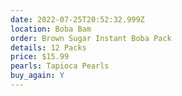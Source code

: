 ```yaml
---
date: 2022-07-25T20:52:32.999Z
location: Boba Bam
order: Brown Sugar Instant Boba Pack
details: 12 Packs
price: $15.99
pearls: Tapioca Pearls
buy_again: Y
---
```


